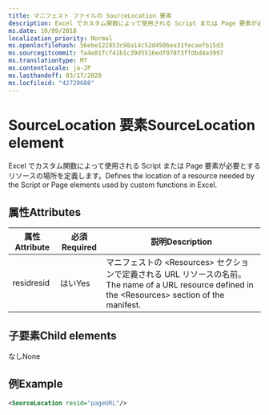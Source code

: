 ```yaml
---
title: マニフェスト ファイルの SourceLocation 要素
description: Excel でカスタム関数によって使用される Script または Page 要素が必要とするリソースの場所を定義します。
ms.date: 10/09/2018
localization_priority: Normal
ms.openlocfilehash: 56ebe122853c98a14c52d450bea31fecaefb15d3
ms.sourcegitcommit: fa4e81fcf41b1c39d5516edf078f3ffdbd4a3997
ms.translationtype: MT
ms.contentlocale: ja-JP
ms.lasthandoff: 03/17/2020
ms.locfileid: "42720688"
---
```

# <a name="sourcelocation-element"></a><span data-ttu-id="f50c3-103">SourceLocation 要素</span><span class="sxs-lookup"><span data-stu-id="f50c3-103">SourceLocation element</span></span>

<span data-ttu-id="f50c3-104">Excel でカスタム関数によって使用される Script または Page 要素が必要とするリソースの場所を定義します。</span><span class="sxs-lookup"><span data-stu-id="f50c3-104">Defines the location of a resource needed by the Script or Page elements used by custom functions in Excel.</span></span>

## <a name="attributes"></a><span data-ttu-id="f50c3-105">属性</span><span class="sxs-lookup"><span data-stu-id="f50c3-105">Attributes</span></span>

| <span data-ttu-id="f50c3-106">**属性**</span><span class="sxs-lookup"><span data-stu-id="f50c3-106">**Attribute**</span></span> | <span data-ttu-id="f50c3-107">**必須**</span><span class="sxs-lookup"><span data-stu-id="f50c3-107">**Required**</span></span> | <span data-ttu-id="f50c3-108">**説明**</span><span class="sxs-lookup"><span data-stu-id="f50c3-108">**Description**</span></span>                                                                      |
|---------------|--------------|--------------------------------------------------------------------------------------|
| <span data-ttu-id="f50c3-109">resid</span><span class="sxs-lookup"><span data-stu-id="f50c3-109">resid</span></span>         | <span data-ttu-id="f50c3-110">はい</span><span class="sxs-lookup"><span data-stu-id="f50c3-110">Yes</span></span>          | <span data-ttu-id="f50c3-111">マニフェストの &lt;Resources&gt; セクションで定義される URL リソースの名前。</span><span class="sxs-lookup"><span data-stu-id="f50c3-111">The name of a URL resource defined in the &lt;Resources&gt; section of the manifest.</span></span> |

## <a name="child-elements"></a><span data-ttu-id="f50c3-112">子要素</span><span class="sxs-lookup"><span data-stu-id="f50c3-112">Child elements</span></span>

<span data-ttu-id="f50c3-113">なし</span><span class="sxs-lookup"><span data-stu-id="f50c3-113">None</span></span>

## <a name="example"></a><span data-ttu-id="f50c3-114">例</span><span class="sxs-lookup"><span data-stu-id="f50c3-114">Example</span></span>

```xml
<SourceLocation resid="pageURL"/>
```
